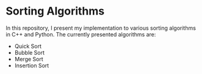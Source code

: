 # Sorting Algorithms

In this repository, I present my implementation to various sorting algorithms in C++ and Python. The currently presented algorithms are:

- Quick Sort
- Bubble Sort
- Merge Sort
- Insertion Sort
